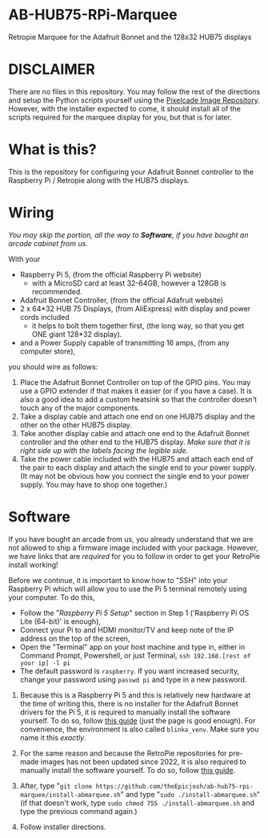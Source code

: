 # AB-HUB75-RPi-Marquee
Retropie Marquee for the Adafruit Bonnet and the 128x32 HUB75 displays

# DISCLAIMER
There are no files in this repository. You may follow the rest of the directions and setup the Python scripts yourself using the [Pixelcade Image Repository](https://github.com/alinke/pixelcade). However, with the installer expected to come, it should install all of the scripts required for the marquee display for you, but that is for later.

# What is this?
This is the repository for configuring your Adafruit Bonnet controller to the Raspberry Pi / Retropie along with the HUB75 displays.

# Wiring
*You may skip the portion, all the way to __Software__, if you have bought an arcade cabinet from us.*

With your
* Raspberry Pi 5, (from the official Raspberry Pi website)
  * with a MicroSD card at least 32-64GB, however a 128GB is recommended. 
* Adafruit Bonnet Controller, (from the official Adafruit website)
* 2 x 64*32 HUB 75 Displays, (from AliExpress) with display and power cords included
  * it helps to bolt them together first, (the long way, so that you get ONE giant 128*32 display).
* and a Power Supply capable of transmitting 16 amps, (from any computer store),

you should wire as follows:

1. Place the Adafruit Bonnet Controller on top of the GPIO pins. You may use a GPIO extender if that makes it easier (or if you have a case). It is also a good idea to add a custom heatsink so that the controller doesn't touch any of the major components.
2. Take a display cable and attach one end on one HUB75 display and the other on the other HUB75 display.
3. Take another display cable and attach one end to the Adafruit Bonnet controller and the other end to the HUB75 display. *Make sure that it is right side up with the labels facing the legible side.*
4. Take the power cable included with the HUB75 and attach each end of the pair to each display and attach the single end to your power supply. (It may not be obvious how you connect the single end to your power supply. You may have to shop one together.)

# Software
If you have bought an arcade from us, you already understand that we are not allowed to ship a firmware image included with your package.
However, we have links that are *required* for you to follow in order to get your RetroPie install working!

Before we continue, it is important to know how to "SSH" into your Raspberry Pi which will allow you to use the Pi 5 terminal remotely using your computer.
To do this, 
* Follow the "*Raspberry Pi 5 Setup*" section in Step 1 ('Raspberry Pi OS Lite (64-bit)' is enough),
* Connect your Pi to and HDMI monitor/TV and keep note of the IP address on the top of the screen,
* Open the "Terminal" app on your host machine and type in, either in Command Prompt, Powershell, or just Terminal, `ssh 192.168.[rest of your ip] -l pi`
* The default password is `raspberry`. If you want increased security, change your password using `passwd pi` and type in a new password.

1. Because this is a Raspberry Pi 5 and this is relatively new hardware at the time of writing this, there is no installer for the Adafruit Bonnet drivers for the Pi 5, it is required to manually install the software yourself. To do so, follow [this guide](https://learn.adafruit.com/rgb-matrix-panels-with-raspberry-pi-5/raspberry-pi-5-setup) (just the page is good enough). For convenience, the environment is also called `blinka_venv`. Make sure you name it this *exactly*.

2. For the same reason and because the RetroPie repositories for pre-made images has not been updated since 2022, it is also required to manually install the software yourself. To do so, follow [this guide](https://retropie.org.uk/docs/Manual-Installation/).

4. After, type "`git clone https://github.com/theEpicjosh/ab-hub75-rpi-marquee/install-abmarquee.sh`" and type "`sudo ./install-abmarquee.sh`" (if that doesn't work, type `sudo chmod 755 ./install-abmarquee.sh` and type the previous command again.)
5. Follow installer directions.
